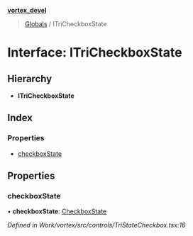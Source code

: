 **[vortex_devel](../README.md)**

> [Globals](../globals.md) / ITriCheckboxState

# Interface: ITriCheckboxState

## Hierarchy

* **ITriCheckboxState**

## Index

### Properties

* [checkboxState](itricheckboxstate.md#checkboxstate)

## Properties

### checkboxState

•  **checkboxState**: [CheckboxState](../globals.md#checkboxstate)

*Defined in Work/vortex/src/controls/TriStateCheckbox.tsx:16*
